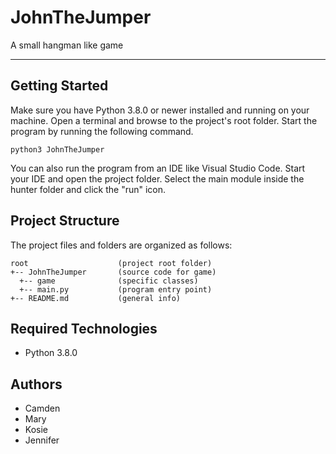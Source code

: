 # JohnTheJumper
A small hangman like game


---
## Getting Started
Make sure you have Python 3.8.0 or newer installed and running on your machine. Open a terminal and browse to the project's root folder. Start the program by running the following command.
```
python3 JohnTheJumper 
```
You can also run the program from an IDE like Visual Studio Code. Start your IDE and open the project folder. Select the main module inside the hunter folder and click the "run" icon.

## Project Structure
The project files and folders are organized as follows:
```
root                    (project root folder)
+-- JohnTheJumper       (source code for game)
  +-- game              (specific classes)
  +-- main.py           (program entry point)
+-- README.md           (general info)
```

## Required Technologies
* Python 3.8.0

## Authors
*  Camden
*  Mary
*  Kosie
*  Jennifer
